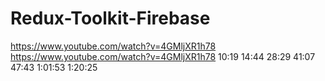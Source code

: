 # Redux-Toolkit-Firebase
https://www.youtube.com/watch?v=4GMljXR1h78
https://www.youtube.com/watch?v=4GMljXR1h78
10:19
14:44
28:29
41:07
47:43
1:01:53
1:20:25
